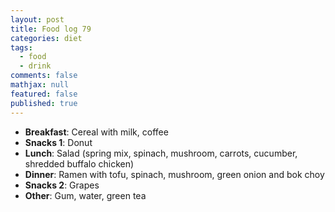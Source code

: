 ```yaml
---
layout: post
title: Food log 79
categories: diet
tags: 
  - food
  - drink
comments: false
mathjax: null
featured: false
published: true
---
```


* **Breakfast**: Cereal with milk, coffee
* **Snacks 1**: Donut
* **Lunch**: Salad (spring mix, spinach, mushroom, carrots, cucumber, shredded buffalo chicken)
* **Dinner**: Ramen with tofu, spinach, mushroom, green onion and bok choy
* **Snacks 2**: Grapes
* **Other**: Gum, water, green tea